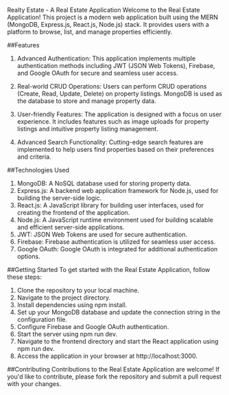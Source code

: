 Realty Estate - A Real Estate Application
Welcome to the Real Estate Application! This project is a modern web application built using the MERN (MongoDB, Express.js, React.js, Node.js) stack. It provides users with a platform to browse, list, and manage properties efficiently.

##Features
1. Advanced Authentication: This application implements multiple authentication methods including JWT (JSON Web Tokens), Firebase, and Google OAuth for secure and seamless user access.

2. Real-world CRUD Operations: Users can perform CRUD operations (Create, Read, Update, Delete) on property listings. MongoDB is used as the database to store and manage property data.

3. User-friendly Features: The application is designed with a focus on user experience. It includes features such as image uploads for property listings and intuitive property listing management.

4. Advanced Search Functionality: Cutting-edge search features are implemented to help users find properties based on their preferences and criteria.

##Technologies Used
1. MongoDB: A NoSQL database used for storing property data.
2. Express.js: A backend web application framework for Node.js, used for building the server-side logic.
3. React.js: A JavaScript library for building user interfaces, used for creating the frontend of the application.
4. Node.js: A JavaScript runtime environment used for building scalable and efficient server-side applications.
5. JWT: JSON Web Tokens are used for secure authentication.
6. Firebase: Firebase authentication is utilized for seamless user access.
7. Google OAuth: Google OAuth is integrated for additional authentication options.

##Getting Started
To get started with the Real Estate Application, follow these steps:

1. Clone the repository to your local machine.
2. Navigate to the project directory.
3. Install dependencies using npm install.
4. Set up your MongoDB database and update the connection string in the configuration file.
5. Configure Firebase and Google OAuth authentication.
6. Start the server using npm run dev.
7. Navigate to the frontend directory and start the React application using npm run dev.
8. Access the application in your browser at http://localhost:3000.

##Contributing
Contributions to the Real Estate Application are welcome! If you'd like to contribute, please fork the repository and submit a pull request with your changes.


